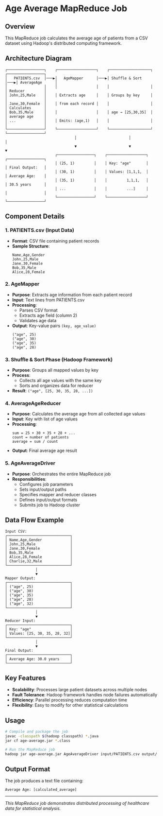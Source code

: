 # Age Average MapReduce Job

## Overview
This MapReduce job calculates the average age of patients from a CSV dataset using Hadoop's distributed computing framework.

## Architecture Diagram

```
┌─────────────────┐    ┌──────────────────┐    ┌───────────────────┐    ┌─────────────────┐
│   PATIENTS.csv  │───▶│   AgeMapper      │───▶│ Shuffle & Sort    │───▶│ AverageAge      │
│                 │    │                  │    │                   │    │ Reducer         │
│ John,25,Male    │    │ Extracts age     │    │ Groups by key     │    │                 │
│ Jane,30,Female  │    │ from each record │    │                   │    │ Calculates      │
│ Bob,35,Male     │    │                  │    │ age → [25,30,35]  │    │ average age     │
│ ...             │    │ Emits: (age,1)   │    │                   │    │                 │
└─────────────────┘    └──────────────────┘    └───────────────────┘    └─────────────────┘
                                │                        │                        │
                                ▼                        ▼                        ▼
                       ┌─────────────────┐    ┌──────────────────┐    ┌─────────────────┐
                       │ (25, 1)         │    │ Key: "age"       │    │ Final Output:   │
                       │ (30, 1)         │    │ Values: [1,1,1,  │    │ Average Age:    │
                       │ (35, 1)         │    │         1,1,1,   │    │ 30.5 years      │
                       │ ...             │    │         ...]     │    │                 │
                       └─────────────────┘    └──────────────────┘    └─────────────────┘
```

## Component Details

### 1. **PATIENTS.csv** (Input Data)
- **Format**: CSV file containing patient records
- **Sample Structure**:
  ```
  Name,Age,Gender
  John,25,Male
  Jane,30,Female
  Bob,35,Male
  Alice,28,Female
  ```

### 2. **AgeMapper**
- **Purpose**: Extracts age information from each patient record
- **Input**: Text lines from PATIENTS.csv
- **Processing**:
  - Parses CSV format
  - Extracts age field (column 2)
  - Validates age data
- **Output**: Key-value pairs `(key, age_value)`
  ```
  ("age", 25)
  ("age", 30)
  ("age", 35)
  ("age", 28)
  ```

### 3. **Shuffle & Sort Phase** (Hadoop Framework)
- **Purpose**: Groups all mapped values by key
- **Process**: 
  - Collects all age values with the same key
  - Sorts and organizes data for reducer
- **Result**: `("age", [25, 30, 35, 28, ...])`

### 4. **AverageAgeReducer**
- **Purpose**: Calculates the average age from all collected age values
- **Input**: Key with list of age values
- **Processing**:
  ```
  sum = 25 + 30 + 35 + 28 + ...
  count = number of patients
  average = sum / count
  ```
- **Output**: Final average age result

### 5. **AgeAverageDriver**
- **Purpose**: Orchestrates the entire MapReduce job
- **Responsibilities**:
  - Configures job parameters
  - Sets input/output paths
  - Specifies mapper and reducer classes
  - Defines input/output formats
  - Submits job to Hadoop cluster

## Data Flow Example

```
Input CSV:
┌─────────────────────────────┐
│ Name,Age,Gender             │
│ John,25,Male                │
│ Jane,30,Female              │
│ Bob,35,Male                 │
│ Alice,28,Female             │
│ Charlie,32,Male             │
└─────────────────────────────┘
              │
              ▼
Mapper Output:
┌─────────────────────────────┐
│ ("age", 25)                 │
│ ("age", 30)                 │
│ ("age", 35)                 │
│ ("age", 28)                 │
│ ("age", 32)                 │
└─────────────────────────────┘
              │
              ▼
Reducer Input:
┌─────────────────────────────┐
│ Key: "age"                  │
│ Values: [25, 30, 35, 28, 32]│
└─────────────────────────────┘
              │
              ▼
Final Output:
┌─────────────────────────────┐
│ Average Age: 30.0 years     │
└─────────────────────────────┘
```

## Key Features

- **Scalability**: Processes large patient datasets across multiple nodes
- **Fault Tolerance**: Hadoop framework handles node failures automatically  
- **Efficiency**: Parallel processing reduces computation time
- **Flexibility**: Easy to modify for other statistical calculations

## Usage

```bash
# Compile and package the job
javac -classpath $(hadoop classpath) *.java
jar cf age-average.jar *.class

# Run the MapReduce job
hadoop jar age-average.jar AgeAverageDriver input/PATIENTS.csv output/
```

## Output Format
The job produces a text file containing:
```
Average Age: [calculated_average]
```

---

*This MapReduce job demonstrates distributed processing of healthcare data for statistical analysis.*